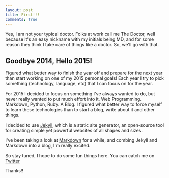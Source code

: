 ```yaml
---
layout: post
title: First!!!
comments: True
---
```


Yes, I am not your typical doctor.  Folks at work call me The Doctor, well because it's an easy nickname with my initials being MD, and for some reason they think I take care of things like a doctor.  So, we'll go with that.

## Goodbye 2014, Hello 2015!
Figured what better way to finish the year off and prepare for the next year than start working on one of my 2015 personal goals!  Each year I try to pick something (technology, language, etc) that I can focus on for the year.  

For 2015 I decided to focus on something I've always wanted to do, but never really wanted to put much effort into it.  Web Programming.  Markdown, Python, Ruby. A Blog.  I figured what better way to force myself to learn these technologies than to start a blog, write about it and other things.  

I decided to use [Jekyll](http://jekyllrb.com), which is a static site generator, an open-source tool for creating simple yet powerful websites of all shapes and sizes.

I've been taking a look at [Markdown](http://daringfireball.net/projects/markdown/) for a while, and combing Jekyll and Markdown into a  blog, I'm really excited.

So stay tuned, I hope to do some fun things here.  You can catch me on [Twitter](https://twitter.com/mikedent13)

Thanks!!
